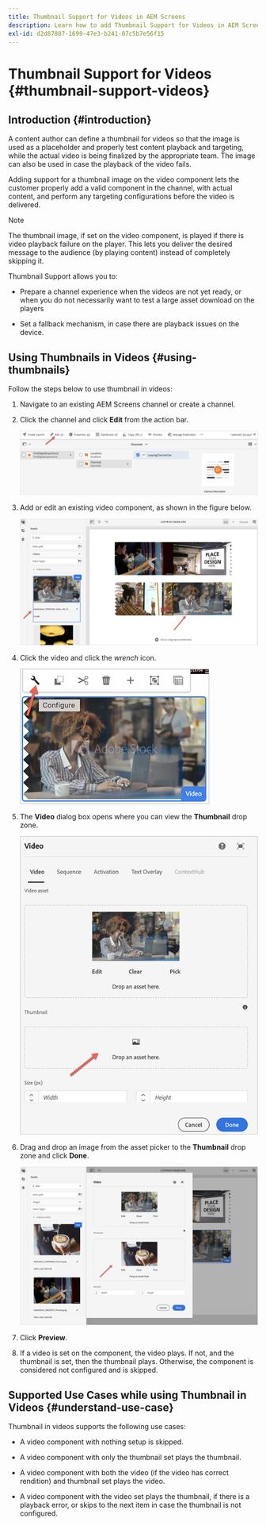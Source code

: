 ```yaml
---
title: Thumbnail Support for Videos in AEM Screens
description: Learn how to add Thumbnail Support for Videos in AEM Screens.
exl-id: d2d87807-1699-47e3-b241-07c5b7e56f15
---
```

# Thumbnail Support for Videos {#thumbnail-support-videos}

## Introduction {#introduction}

A content author can define a thumbnail for videos so that the image is used as a placeholder and properly test content playback and targeting, while the actual video is being finalized by the appropriate team. The image can also be used in case the playback of the video fails.

Adding support for a thumbnail image on the video component lets the customer properly add a valid component in the channel, with actual content, and perform any targeting configurations before the video is delivered. 

>[!NOTE]
>The thumbnail image, if set on the video component, is played if there is video playback failure on the player. This lets you deliver the desired message to the audience (by playing  content) instead of completely skipping it.

Thumbnail Support allows you to:

* Prepare a channel experience when the videos are not yet ready, or when you do not necessarily want to test a large asset download on the players

* Set a fallback mechanism, in case there are playback issues on the device.

## Using Thumbnails in Videos {#using-thumbnails}

Follow the steps below to use thumbnail in videos:

1. Navigate to an existing AEM Screens channel or create a channel.

1. Click the channel and click **Edit** from the action bar.

   ![image](/help/user-guide/assets/thumbnails/thumbnail-1.png)

1. Add or edit an existing video component, as shown in the figure below.

   ![image](/help/user-guide/assets/thumbnails/thumbnail-2.png)

1. Click the video and click the *wrench* icon.

   ![image](/help/user-guide/assets/thumbnails/thumbnail-3.png)

1. The **Video** dialog box opens where you can view the **Thumbnail** drop zone.

   ![image](/help/user-guide/assets/thumbnails/thumbnail-4.png)

1. Drag and drop an image from the asset picker to the **Thumbnail** drop zone and click **Done**.

   ![image](/help/user-guide/assets/thumbnails/thumbnail-5.png)

1. Click **Preview**.

1. If a video is set on the component, the video plays. If not, and the thumbnail is set, then the thumbnail plays. Otherwise, the component is considered not configured and is skipped.

## Supported Use Cases while using Thumbnail in Videos {#understand-use-case}

Thumbnail in videos supports the following use cases:

* A video component with nothing setup is skipped.

* A video component with only the thumbnail set plays the thumbnail.

* A video component with both the video (if the video has correct rendition) and thumbnail set plays the video.

* A video component with the video set plays the thumbnail, if there is a playback error, or skips to the next item in case the thumbnail is not configured.
